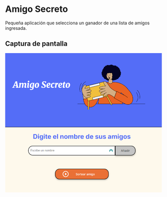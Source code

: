 # Amigo Secreto

Pequeña aplicación que selecciona un ganador de una lista de amigos ingresada.


## Captura de pantalla

![Aplicación](https://github.com/Genarius/AmigoSecreto/blob/main/assets/amigo%20secreto.png)
